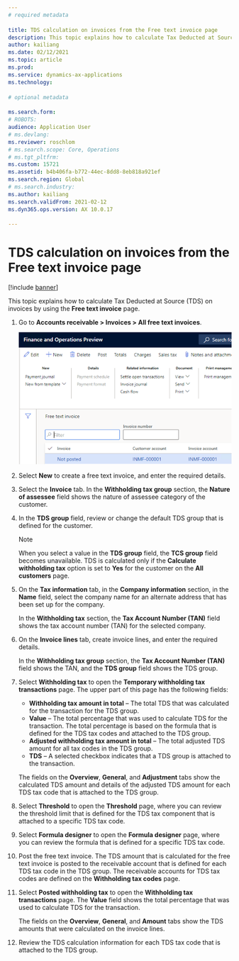 ```yaml
---
# required metadata

title: TDS calculation on invoices from the Free text invoice page
description: This topic explains how to calculate Tax Deducted at Source (TDS) on invoices by using the Free text invoice page.
author: kailiang
ms.date: 02/12/2021
ms.topic: article
ms.prod: 
ms.service: dynamics-ax-applications
ms.technology: 

# optional metadata

ms.search.form: 
# ROBOTS: 
audience: Application User
# ms.devlang: 
ms.reviewer: roschlom
# ms.search.scope: Core, Operations
# ms.tgt_pltfrm: 
ms.custom: 15721
ms.assetid: b4b406fa-b772-44ec-8dd8-8eb818a921ef
ms.search.region: Global
# ms.search.industry: 
ms.author: kailiang
ms.search.validFrom: 2021-02-12
ms.dyn365.ops.version: AX 10.0.17

---
```


# TDS calculation on invoices from the Free text invoice page

[!include [banner](../includes/banner.md)]

This topic explains how to calculate Tax Deducted at Source (TDS) on invoices by using the **Free text invoice** page.

1. Go to **Accounts receivable \> Invoices \> All free text invoices**.

    [![Free text invoice page](./media/apac-ind-TDS-57-1.png)](./media/apac-ind-TDS-57-1.png)

2. Select **New** to create a free text invoice, and enter the required details.
3. Select the **Invoice** tab. In the **Withholding tax group** section, the **Nature of assessee** field shows the nature of assessee category of the customer.
4. In the **TDS group** field, review or change the default TDS group that is defined for the customer.

    > [!NOTE]
    > When you select a value in the **TDS group** field, the **TCS group** field becomes unavailable. TDS is calculated only if the **Calculate withholding tax** option is set to **Yes** for the customer on the **All customers** page.

5. On the **Tax information** tab, in the **Company information** section, in the **Name** field, select the company name for an alternate address that has been set up for the company.

    In the **Withholding tax** section, the **Tax Account Number (TAN)** field shows the tax account number (TAN) for the selected company.

6. On the **Invoice lines** tab, create invoice lines, and enter the required details.

    In the **Withholding tax group** section, the **Tax Account Number (TAN)** field shows the TAN, and the **TDS group** field shows the TDS group.

7. Select **Withholding tax** to open the **Temporary withholding tax transactions** page. The upper part of this page has the following fields:

    - **Withholding tax amount in total** – The total TDS that was calculated for the transaction for the TDS group.
    - **Value** – The total percentage that was used to calculate TDS for the transaction. The total percentage is based on the formula that is defined for the TDS tax codes and attached to the TDS group.
    - **Adjusted withholding tax amount in total** – The total adjusted TDS amount for all tax codes in the TDS group.
    - **TDS** – A selected checkbox indicates that a TDS group is attached to the transaction.

    The fields on the **Overview**, **General**, and **Adjustment** tabs show the calculated TDS amount and details of the adjusted TDS amount for each TDS tax code that is attached to the TDS group.

8. Select **Threshold** to open the **Threshold** page, where you can review the threshold limit that is defined for the TDS tax component that is attached to a specific TDS tax code.
9. Select **Formula designer** to open the **Formula designer** page, where you can review the formula that is defined for a specific TDS tax code.
10. Post the free text invoice. The TDS amount that is calculated for the free text invoice is posted to the receivable account that is defined for each TDS tax code in the TDS group. The receivable accounts for TDS tax codes are defined on the **Withholding tax codes** page.
11. Select **Posted withholding tax** to open the **Withholding tax transactions** page. The **Value** field shows the total percentage that was used to calculate TDS for the transaction.

    The fields on the **Overview**, **General**, and **Amount** tabs show the TDS amounts that were calculated on the invoice lines.

12. Review the TDS calculation information for each TDS tax code that is attached to the TDS group.
